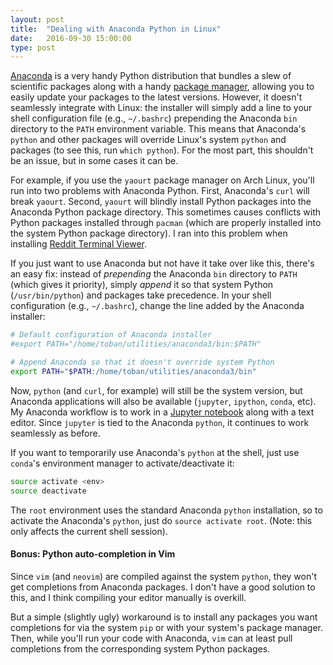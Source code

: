 ```yaml
---
layout: post
title:  "Dealing with Anaconda Python in Linux"
date:   2016-09-30 15:00:00
type: post
---
```


[Anaconda][continuum] is a very handy Python distribution that bundles a slew of scientific packages along with a handy [package manager][conda], allowing you to easily update your packages to the latest versions.
However, it doesn't seamlessly integrate with Linux: the installer will simply add a line to your shell configuration file (e.g., `~/.bashrc`) prepending the Anaconda `bin` directory to the `PATH` environment variable.
This means that Anaconda's `python` and other packages will override Linux's system `python` and packages (to see this, run `which python`).
For the most part, this shouldn't be an issue, but in some cases it can be.

For example, if you use the `yaourt` package manager on Arch Linux, you'll run into two problems with Anaconda Python.
First, Anaconda's `curl` will break `yaourt`.
Second, `yaourt` will blindly install Python packages into the Anaconda Python package directory.
This sometimes causes conflicts with Python packages installed through `pacman` (which are properly installed into the system Python package directory).
I ran into this problem when installing [Reddit Terminal Viewer][rtv].

If you just want to use Anaconda but not have it take over like this, there's an easy fix: instead of *prepending* the Anaconda `bin` directory to `PATH` (which gives it priority), simply *append* it so that system Python (`/usr/bin/python`) and packages take precedence.
In your shell configuration (e.g., `~/.bashrc`), change the line added by the Anaconda installer:

```bash
# Default configuration of Anaconda installer
#export PATH="/home/toban/utilities/anaconda3/bin:$PATH"

# Append Anaconda so that it doesn't override system Python
export PATH="$PATH:/home/toban/utilities/anaconda3/bin"
```

Now, `python` (and `curl`, for example) will still be the system version, but Anaconda applications will also be available (`jupyter`, `ipython`, `conda`, etc).
My Anaconda workflow is to work in a [Jupyter notebook][jupyter] along with a text editor.
Since `jupyter` is tied to the Anaconda `python`, it continues to work seamlessly as before.

If you want to temporarily use Anaconda's `python` at the shell, just use `conda`'s environment manager to activate/deactivate it:

```bash
source activate <env>
source deactivate
```

The `root` environment uses the standard Anaconda `python` installation, so to activate the Anaconda's `python`, just do `source activate root`.
(Note: this only affects the current shell session).

#### Bonus: Python auto-completion in Vim

Since `vim` (and `neovim`) are compiled against the system `python`, they won't get completions from Anaconda packages.
I don't have a good solution to this, and I think compiling your editor manually is overkill.

But a simple (slightly ugly) workaround is to install any packages you want completions for via the system `pip` or with your system's package manager.
Then, while you'll run your code with Anaconda, `vim` can at least pull completions from the corresponding system Python packages.

[continuum]:https://www.continuum.io/
[conda]:http://conda.pydata.org/docs/
[rtv]:https://github.com/michael-lazar/rtv
[jupyter]:http://jupyter.org/
